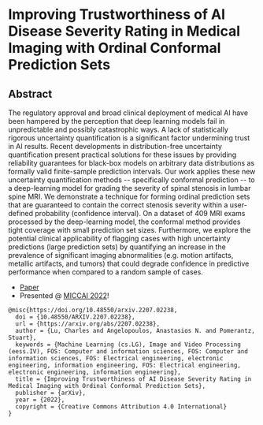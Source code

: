 # Improving Trustworthiness of AI Disease Severity Rating in Medical Imaging with Ordinal Conformal Prediction Sets

## Abstract
The regulatory approval and broad clinical deployment of medical AI have been hampered by the perception that deep learning models fail in unpredictable and possibly catastrophic ways. A lack of statistically rigorous uncertainty quantification is a significant factor undermining trust in AI results. Recent developments in distribution-free uncertainty quantification present practical solutions for these issues by providing reliability guarantees for black-box models on arbitrary data distributions as formally valid finite-sample prediction intervals. Our work applies these new uncertainty quantification methods -- specifically conformal prediction -- to a deep-learning model for grading the severity of spinal stenosis in lumbar spine MRI. We demonstrate a technique for forming ordinal prediction sets that are guaranteed to contain the correct stenosis severity within a user-defined probability (confidence interval). On a dataset of 409 MRI exams processed by the deep-learning model, the conformal method provides tight coverage with small prediction set sizes. Furthermore, we explore the potential clinical applicability of flagging cases with high uncertainty predictions (large prediction sets) by quantifying an increase in the prevalence of significant imaging abnormalities (e.g. motion artifacts, metallic artifacts, and tumors) that could degrade confidence in predictive performance when compared to a random sample of cases.

* [Paper](https://arxiv.org/abs/2207.02238)
* Presented @ [MICCAI 2022](https://conferences.miccai.org/2022/en/)!


```
@misc{https://doi.org/10.48550/arxiv.2207.02238,
  doi = {10.48550/ARXIV.2207.02238},
  url = {https://arxiv.org/abs/2207.02238},
  author = {Lu, Charles and Angelopoulos, Anastasios N. and Pomerantz, Stuart},
  keywords = {Machine Learning (cs.LG), Image and Video Processing (eess.IV), FOS: Computer and information sciences, FOS: Computer and information sciences, FOS: Electrical engineering, electronic engineering, information engineering, FOS: Electrical engineering, electronic engineering, information engineering},
  title = {Improving Trustworthiness of AI Disease Severity Rating in Medical Imaging with Ordinal Conformal Prediction Sets},
  publisher = {arXiv},
  year = {2022},
  copyright = {Creative Commons Attribution 4.0 International}
}
```
